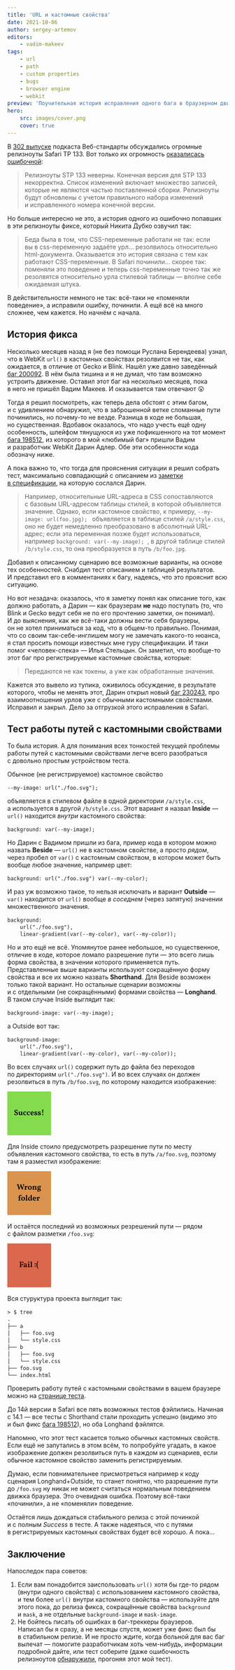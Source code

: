 ```yaml
---
title: 'URL и кастомные свойства'
date: 2021-10-06
author: sergey-artemov
editors:
    - vadim-makeev
tags:
    - url
    - path
    - custom properties
    - bugs
    - browser engine
    - webkit
preview: 'Поучительная история исправления одного бага в браузерном движке.'
hero:
    src: images/cover.png
    cover: true
---
```


В [302 выпуске](https://web-standards.ru/podcast/302/) подкаста Веб-стандарты обсуждались огромные релизноуты Safari TP 133. Вот только их огромность [оказалисась ошибочной](https://bugs.webkit.org/show_bug.cgi?id=230243#c18):

> Релизноуты STP 133 неверны. Конечная версия для STP 133 некорректна. Список изменений включает множество записей, которые не являются частью поставленной сборки. Релизноуты будут обновлены с учетом правильного набора изменений и исправленного номера конечной версии.

Но больше интересно не это, а история одного из ошибочно попавших в эти релизноуты фиксе, который Никита Дубко озвучил так:

> Беда была в том, что CSS-переменные работали не так: если вы в css-переменную задаёте урл… резолвилось относительно html-документа. Оказывается это история связана с тем как работают CSS-переменные. В Safari починили… скорее так: поменяли это поведение и теперь css-переменные точно так же резолвятся относительно урла стилевой таблицы — вполне себе ожидаемая штука.

В действительности немного не так: всё-таки не «поменяли поведение», а исправили ошибку, починили. А ещё всё на много сложнее, чем кажется. Но начнём с начала.

## История фикса

Несколько месяцев назад я (не без помощи Руслана Берендеева) узнал, что в WebKit `url()` в кастомных свойствах резолвится не так, как ожидается, в отличие от Gecko и Blink. Нашёл уже давно заведённый [баг 200092](https://bugs.webkit.org/show_bug.cgi?id=200092). В нём была тишина и я не думал, что там возможно устроить движение. Оставил этот баг на несколько месяцев, пока в него не пришёл Вадим Макеев. И оказывается там отвечают 😮

Тогда я решил посмотреть, как теперь дела обстоят с этим багом, и с удивлением обнаружил, что в заброшенной ветке сломанные пути починились, но почему-то не везде. Разница в коде не большая, но существенная. Вдобавок оказалось, что надо учесть ещё одну особенность, шлейфом тянущуюся из уже пофикшенного на тот момент [бага 198512](https://bugs.webkit.org/show_bug.cgi?id=198512), из которого в мой «любимый баг» пришли Вадим и разработчик WebKit Дарин Адлер. Обе эти особенности кода обозначу ниже.

А пока важно то, что тогда для прояснения ситуации я решил собрать тест, максимально совпадающий с описанием из [заметки в спецификации](https://drafts.csswg.org/css-variables-1/#syntax), на которую сослался Дарин.

> Например, относительные URL-адреса в CSS сопоставляются с базовым URL-адресом таблицы стилей, в которой объявляется значение. Однако, если кастомное свойство, к примеру, `--my-image: url(foo.jpg); ` объявляется в таблице стилей `/a/style.css`, оно не будет немедленно преобразовано в абсолютный URL-адрес; если эта переменная позже будет использоваться, например `background: var(--my-image); `, в другой таблице стилей `/b/style.css`, то она преобразуется в путь `/b/foo.jpg`.

Добавил к описанному сценарию все возможные варианты, на основе тех особенностей. Снабдил тест описанием и таблицей результатов. И представил его в комментаниях к багу, надеясь, что это прояснит всю ситуацию.

Но вот незадача: оказалось, что я заметку понял как описание того, как должно работать, а Дарин — как браузерам **не** надо поступать (то, что Blink и Gecko ведут себя не по его прочтению заметки, он понимал). И до выяснения, как же всё-таки должны вести себя браузеры, он не хотел приниматься за код, что в общем-то правильно. Понимая, что со своим так-себе-инглишем могу не замечать какого-то нюанса, я стал просить помощи известных мне гуру спецификации. И таки помог «человек-спека» — Илья Стельцын. Он заметил, что вообще-то этот баг про регистрируемые кастомные свойства, которые:

> Передаются не как токены, а уже как обработанные значения.

Кажется это вывело из тупика, оживилось обсуждение, в результате которого, чтобы не менять этот, Дарин открыл новый [баг 230243](https://bugs.webkit.org/show_bug.cgi?id=230243), про взаимоотношения урлов уже с обычными кастомными свойствами. Исправил и закрыл. Дело за отгрузкой этого исправления в Safari.

## Тест работы путей с кастомными свойствами

То была история. А для понимания всех тонкостей текущей проблемы работы путей с кастомными свойствами легче всего разобраться с довольно простым устройством теста.

Обычное (не регистрируемое) кастомное свойство

```
--my-image: url("./foo.svg");
```

объявляется в стилевом файле в одной директории `/a/style.css`, а используется в другой `/b/style.css`. Этот вариант я назвал **Inside** — `url()` находится _внутри_ кастомного свойства:

```
background: var(--my-image);
```

Но Дарин с Вадимом пришли из бага, пример кода в котором можно назвать **Beside** — `url()` не в кастомном свойстве, а просто _рядом_, через пробел от `var()` с кастомным свойством, в котором может быть вообще любое значение, например цвет:

```
background: url("./foo.svg") var(--my-color);
```

И раз уж возможно такое, то нельзя исключать и вариант **Outside** — `var()` находится от `url()` вообще _в соседнем_ (через запятую) значении множественного значения.

```
background:
    url("./foo.svg"),
    linear-gradient(var(--my-color), var(--my-color));
```

Но и это ещё не всё. Упомянутое ранее небольшое, но существенное, отличие в коде, которое ломало разрешение пути — это всего лишь форма свойства, в значении которого применяется путь. Представленные выше варианты используют сокращённую форму свойства и все их можно назвать **Shorthand**. Для Beside возможен только такой вариант. Но остальные сценарии возможны и с отдельными (не сокращёнными) формами свойства — **Longhand**. В таком случае Inside выглядит так:

```
background-image: var(--my-image);
```

а Outside вот так:

```
background-image:
    url("./foo.svg"),
    linear-gradient(var(--my-color), var(--my-color));
```

Во всех случаях `url()` содержит путь до файла без переходов по директориям `url("./foo.svg")`. И во всех случаях он должен резолвиться в путь `/b/foo.svg`, по которому находится изображение:

<img src="./b/foo.svg" width="100" height="100" alt="Success!">

Для Inside стоило предусмотреть разрешение пути по месту объявления кастомного свойства, то есть в путь `/a/foo.svg`, поэтому там я разместил изображение:

<img src="./a/foo.svg" width="100" height="100" alt="Wrong folder">

И остаётся последний из возможных резрешений пути — рядом с файлом разметки `/foo.svg`:

<img src="./foo.svg" width="100" height="100" alt="Fail :(">

Вся стуруктура проекта выглядит так:

```
> $ tree
.
├── a
│   ├── foo.svg
│   └── style.css
├── b
│   ├── foo.svg
│   └── style.css
├── foo.svg
└── index.html
```

Проверить работу путей с кастомными свойствами в вашем браузере можно на [странице теста](https://firefoxic.github.io/test-custom-properties-working-with-url/).

<!-- <link rel="stylesheet" href="https://firefoxic.github.io/test-custom-properties-working-with-url/a/style.css">
<link rel="stylesheet" href="https://firefoxic.github.io/test-custom-properties-working-with-url/b/style.css"> -->


<!-- Или прямо тут:

<table>
    <thead>
        <tr>
            <td></td>
            <th scope="col">Inside</th>
            <th scope="col">Beside</th>
            <th scope="col">Outside</th>
        </tr>
    </thead>
    <tbody>
        <tr>
            <th scope="row">Shorthand</th>
            <td>
                <div class="test test--bg_shorthand test--url_inside"></div>
            </td>
            <td>
                <div class="test test--bg_shorthand test--url_beside"></div>
            </td>
            <td>
                <div class="test test--bg_shorthand test--url_outside"></div>
            </td>
        </tr>
        <tr>
            <th scope="row">Longhand</th>
            <td>
                <div class="test test--bg_longhand test--url_inside"></div>
            </td>
            <td></td>
            <td>
                <div class="test test--bg_longhand test--url_outside"></div>
            </td>
        </tr>
    </tbody>
</table> -->

До 14й версии в Safari все пять возможных тестов фэйлились. Начиная с 14.1 — все тесты с Shorthand стали проходить успешно (видимо это и был фикс [бага 198512](https://bugs.webkit.org/show_bug.cgi?id=198512)), но оба Longhand фэйлятся.

Напомню, что этот тест касается только обычных кастомных свойств. Если ещё не запутались в этом всём, то попробуйте угадать, в какое изображение должен резолвиться путь в каждом из сценариев, если обычное кастомное свойство заменить регистрируемым.

Думаю, если повнимательнее присмотреться например к коду сценария Longhand+Outside, то станет понятно, что разрешение пути до `/foo.svg` ну никак не может считаться нормальным поведением движка браузера. Это очевидная ошибка. Поэтому всё-таки «починили», а не «поменяли» поведение.

Остаётся лишь дождаться стабильного релиза с этой починкой и с полным _Success_ в тесте. А также надеяться, что с путями в регистрируемых кастомных свойствах будет всё хорошо. А пока…

## Заключение

Напоследок пара советов:

1. Если вам понадобится заиспользовать `url()` хотя бы где-то рядом (внутри одного свойства) с использованием кастомного свойства, и тем более `url()` внутри кастомного свойства — используйте для этого пока, до релиза фикса, сокращённые свойства `background` и `mask`, а не отдельные `background-image` и `mask-image`.
2. Не бойтесь писать об ошибках в баг-треккеры браузеров. Написал бы я сразу, а не месяцы спустя, может уже фикс был бы в стабильном релизе. И не просто ждите, когда больной для вас баг вылечат — помогите разработчикам хоть чем-нибудь, информации подробной дайте, или тест соберите (даже ошибочность релизноутов [обнаружили](https://bugs.webkit.org/show_bug.cgi?id=230243#c13), прогоняя этот мой тест).
